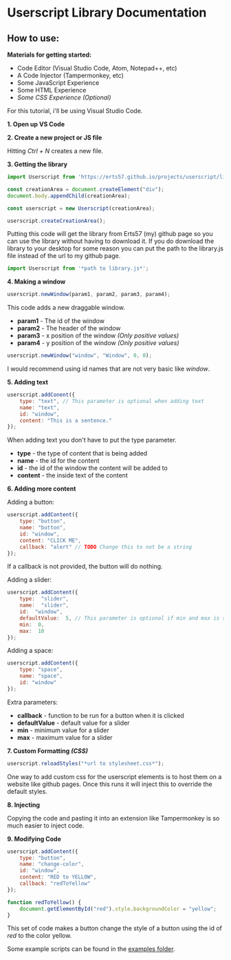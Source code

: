 # Userscript Library Documentation

## How to use:
**Materials for getting started:**
- Code Editor (Visual Studio Code, Atom, Notepad++, etc)
- A Code Injector (Tampermonkey, etc)
- Some JavaScript Experience
- Some HTML Experience
- *Some CSS Experience (Optional)*

For this tutorial, i'll be using Visual Studio Code.

**1. Open up VS Code**

**2. Create a new project or JS file** 

Hitting *Ctrl + N* creates a new file.

**3. Getting the library**
```js
import Userscript from 'https://erts57.github.io/projects/userscript/lib/library.js';

const creationArea = document.createElement("div");
document.body.appendChild(creationArea);

const userscript = new Userscript(creationArea);

userscript.createCreationArea();
```
Putting this code will get the library from Erts57 (my) github page so you can use the library without having to download it. If you do download the library to your desktop for some reason you can put the path to the library.js file instead of the url to my github page.
```js
import Userscript from '*path to library.js*';
```

**4. Making a window**
```js
userscript.newWindow(param1, param2, param3, param4);
```
This code adds a new draggable window.
- **param1** - The id of the window
- **param2** - The header of the window
- **param3** - x position of the window *(Only positive values)*
- **param4** - y position of the window *(Only positive values)*
```js
userscript.newWindow("window", "Window", 0, 0);
```
I would recommend using id names that are not very basic like *window*.

**5. Adding text**
```js
userscript.addConent({
	type: "text", // This parameter is optional when adding text
	name: "text",
	id: "window",
	content: "This is a sentence."
});
```
When adding text you don't have to put the type parameter.
- **type** - the type of content that is being added
- **name** - the id for the content
- **id** - the id of the window the content will be added to
- **content** - the inside text of the content

**6. Adding more content**

Adding a button:
```js
userscript.addContent({
	type: "button",
	name: "button",
	id: "window",
	content: "CLICK ME",
	callback: "alert" // TODO Change this to not be a string
});
```
If a callback is not provided, the button will do nothing.

Adding a slider:
```js
userscript.addContent({
	type:  "slider",
	name:  "slider",
	id:  "window",
	defaultValue:  5, // This parameter is optional if min and max is set
	min:  0,
	max:  10
});
```
Adding a space:
```js
userscript.addContent({
	type: "space",
	name: "space",
	id: "window"
});
```
Extra parameters:
- **callback** - function to be run for a button when it is clicked
- **defaultValue** - default value for a slider
- **min** - minimum value for a slider
- **max** - maximum value for a slider

**7. Custom Formatting *(CSS)***
```js
userscript.reloadStyles("*url to stylesheet.css*");
```
One way to add custom css for the userscript elements is to host them on a website like github pages. Once this runs it will inject this to override the default styles.

**8. Injecting**

Copying the code and pasting it into an extension like Tampermonkey is so much easier to inject code.

**9. Modifying Code**
```js
userscript.addContent({
	type: "button",
	name: "change-color",
	id: "window",
	content: "RED to YELLOW",
	callback: "redToYellow"
});

function redToYellow() {
	document.getElementById("red").style.backgroundColor = "yellow";
}
```
This set of code makes a button change the style of a button using the id of *red* to the color yellow.


Some example scripts can be found in the [examples folder](https://github.com/Erts57/Userscript/tree/main/examples).